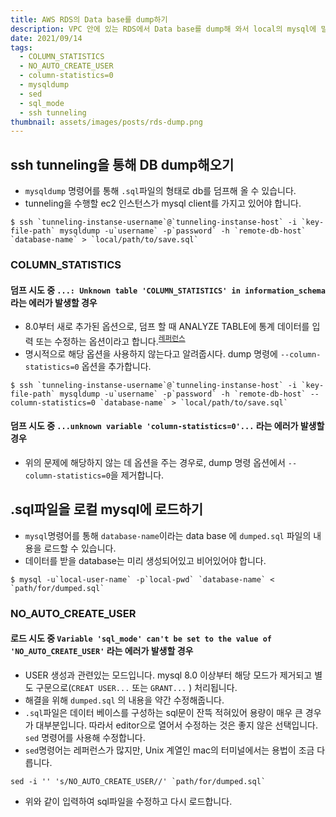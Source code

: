 ```yaml
---
title: AWS RDS의 Data base를 dump하기
description: VPC 안에 있는 RDS에서 Data base를 dump해 와서 local의 mysql에 밀어 넣는 과정에서 단편적으로 맞닥뜨렸던 문제를 기록합니다.
date: 2021/09/14
tags:
  - COLUMN_STATISTICS
  - NO_AUTO_CREATE_USER
  - column-statistics=0
  - mysqldump
  - sed
  - sql_mode
  - ssh tunneling
thumbnail: assets/images/posts/rds-dump.png
---
```


## ssh tunneling을 통해 DB dump해오기

- `mysqldump` 명령어를 통해 `.sql`파일의 형태로 db를 덤프해 올 수 있습니다.
- tunneling을 수행할 ec2 인스턴스가 mysql client를 가지고 있어야 합니다.

```shell
$ ssh `tunneling-instanse-username`@`tunneling-instanse-host` -i `key-file-path` mysqldump -u`username` -p`password` -h `remote-db-host` `database-name` > `local/path/to/save.sql`
```

### COLUMN_STATISTICS

#### 덤프 시도 중 `...: Unknown table 'COLUMN_STATISTICS' in information_schema` 라는 에러가 발생할 경우

- 8.0부터 새로 추가된 옵션으로, 덤프 할 때 ANALYZE TABLE에 통계 데이터를 입력 또는 수정하는 옵션이라고 합니다.<sup>[레퍼런스](https://jay-ji.tistory.com/62)</sup>
- 명시적으로 해당 옵션을 사용하지 않는다고 알려줍시다. dump 명령에 `--column-statistics=0` 옵션을 추가합니다.

```shell
$ ssh `tunneling-instanse-username`@`tunneling-instanse-host` -i `key-file-path` mysqldump -u`username` -p`password` -h `remote-db-host` --column-statistics=0 `database-name` > `local/path/to/save.sql`
```

#### 덤프 시도 중 `...unknown variable 'column-statistics=0'...` 라는 에러가 발생할 경우

- 위의 문제에 해당하지 않는 데 옵션을 주는 경우로, dump 명령 옵션에서 `--column-statistics=0`을 제거합니다.

## .sql파일을 로컬 mysql에 로드하기

- `mysql`명령어를 통해 `database-name`이라는 data base 에 `dumped.sql` 파일의 내용을 로드할 수 있습니다.
- 데이터를 받을 database는 미리 생성되어있고 비어있어야 합니다.

```shell
$ mysql -u`local-user-name` -p`local-pwd` `database-name` < `path/for/dumped.sql`
```

### NO_AUTO_CREATE_USER

#### 로드 시도 중 `Variable 'sql_mode' can't be set to the value of 'NO_AUTO_CREATE_USER'` 라는 에러가 발생할 경우

- USER 생성과 관련있는 모드입니다. mysql 8.0 이상부터 해당 모드가 제거되고 별도 구문으로(`CREAT USER...` 또는 `GRANT...` ) 처리됩니다.
- 해결을 위해 `dumped.sql` 의 내용을 약간 수정해줍니다.
- `.sql`파일은 데이터 베이스를 구성하는 sql문이 잔뜩 적혀있어 용량이 매우 큰 경우가 대부분입니다. 따라서 editor으로 열어서 수정하는 것은 좋지 않은 선택입니다. `sed` 명령어를 사용해 수정합니다.
- `sed`명령어는 레퍼런스가 많지만, Unix 계열인 mac의 터미널에서는 용법이 조금 다릅니다.

```shell
sed -i '' 's/NO_AUTO_CREATE_USER//' `path/for/dumped.sql`
```

- 위와 같이 입력하여 sql파일을 수정하고 다시 로드합니다.
